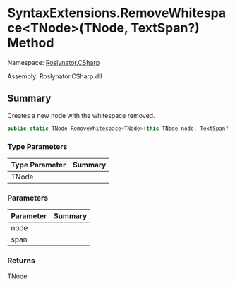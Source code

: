# SyntaxExtensions\.RemoveWhitespace\<TNode>\(TNode, TextSpan?\) Method

Namespace: [Roslynator.CSharp](../../README.md)

Assembly: Roslynator\.CSharp\.dll

## Summary

Creates a new node with the whitespace removed\.

```csharp
public static TNode RemoveWhitespace<TNode>(this TNode node, TextSpan? span = null) where TNode : Microsoft.CodeAnalysis.SyntaxNode
```

### Type Parameters

| Type Parameter | Summary |
| -------------- | ------- |
| TNode | |

### Parameters

| Parameter | Summary |
| --------- | ------- |
| node | |
| span | |

### Returns

TNode


